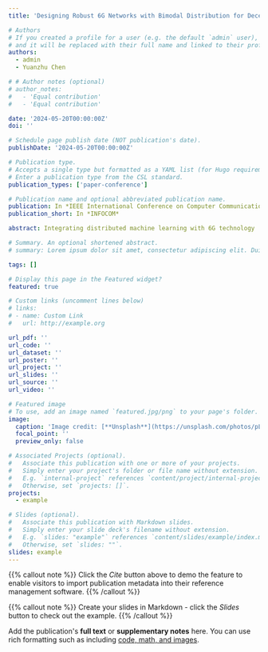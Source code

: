 ```yaml
---
title: 'Designing Robust 6G Networks with Bimodal Distribution for Decentralized Federated Learning'

# Authors
# If you created a profile for a user (e.g. the default `admin` user), write the username (folder name) here
# and it will be replaced with their full name and linked to their profile.
authors:
  - admin
  - Yuanzhu Chen

# # Author notes (optional)
# author_notes:
#   - 'Equal contribution'
#   - 'Equal contribution'

date: '2024-05-20T00:00:00Z'
doi: ''

# Schedule page publish date (NOT publication's date).
publishDate: '2024-05-20T00:00:00Z'

# Publication type.
# Accepts a single type but formatted as a YAML list (for Hugo requirements).
# Enter a publication type from the CSL standard.
publication_types: ['paper-conference']

# Publication name and optional abbreviated publication name.
publication: In *IEEE International Conference on Computer Communications*
publication_short: In *INFOCOM*

abstract: Integrating distributed machine learning with 6G technology  is aligned with the United Nations' Sustainable Development Goals, notably in global connectivity and sustainable industrial development. This combination bolsters innovation, contributing significantly to objectives in industry and infrastructure. Large networks are often modeled as variants or compounds of the random or power-law graph. Yet, either random or power-law network presents distinct vulnerabilities -- random networks are susceptible to failures, while power-law networks are more prone to targeted attacks. To address this issue, we propose to create the network topology based on a bimodal degree distribution so that the network is robust against both types of node removals. Such a design features one central hub with a high degree of connections and other nodes having consistently lower degrees. The resilience of this hub-and-spoke configuration against random failures is clear, especially given the small chance of the central hub being impacted. In contrast of a targeted attack, despite the significant risk of losing the hub, the network effectively withstands further node removals thanks to their residual connections. Simulation experiments in decentralized federated learning show that the developed large 6G network topology is resilient to both random failures and targeted attacks.

# Summary. An optional shortened abstract.
# summary: Lorem ipsum dolor sit amet, consectetur adipiscing elit. Duis posuere tellus ac convallis placerat. Proin tincidunt magna sed ex sollicitudin condimentum.

tags: []

# Display this page in the Featured widget?
featured: true

# Custom links (uncomment lines below)
# links:
# - name: Custom Link
#   url: http://example.org

url_pdf: ''
url_code: ''
url_dataset: ''
url_poster: ''
url_project: ''
url_slides: ''
url_source: ''
url_video: ''

# Featured image
# To use, add an image named `featured.jpg/png` to your page's folder.
image:
  caption: 'Image credit: [**Unsplash**](https://unsplash.com/photos/pLCdAaMFLTE)'
  focal_point: ''
  preview_only: false

# Associated Projects (optional).
#   Associate this publication with one or more of your projects.
#   Simply enter your project's folder or file name without extension.
#   E.g. `internal-project` references `content/project/internal-project/index.md`.
#   Otherwise, set `projects: []`.
projects:
  - example

# Slides (optional).
#   Associate this publication with Markdown slides.
#   Simply enter your slide deck's filename without extension.
#   E.g. `slides: "example"` references `content/slides/example/index.md`.
#   Otherwise, set `slides: ""`.
slides: example
---
```


{{% callout note %}}
Click the _Cite_ button above to demo the feature to enable visitors to import publication metadata into their reference management software.
{{% /callout %}}

{{% callout note %}}
Create your slides in Markdown - click the _Slides_ button to check out the example.
{{% /callout %}}

Add the publication's **full text** or **supplementary notes** here. You can use rich formatting such as including [code, math, and images](https://docs.hugoblox.com/content/writing-markdown-latex/).
